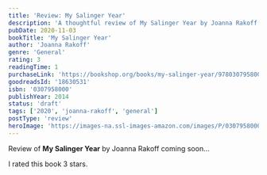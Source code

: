 ```yaml
---
title: 'Review: My Salinger Year'
description: 'A thoughtful review of My Salinger Year by Joanna Rakoff'
pubDate: 2020-11-03
bookTitle: 'My Salinger Year'
author: 'Joanna Rakoff'
genre: 'General'
rating: 3
readingTime: 1
purchaseLink: 'https://bookshop.org/books/my-salinger-year/9780307958006'
goodreadsId: '18630531'
isbn: '0307958000'
publishYear: 2014
status: 'draft'
tags: ['2020', 'joanna-rakoff', 'general']
postType: 'review'
heroImage: 'https://images-na.ssl-images-amazon.com/images/P/0307958000.01.L.jpg'
---
```


Review of **My Salinger Year** by Joanna Rakoff coming soon...

I rated this book 3 stars.